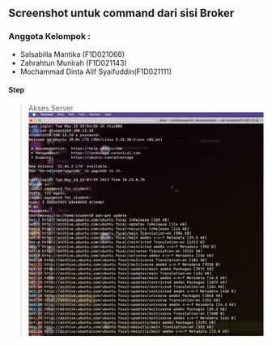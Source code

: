 ## Screenshot untuk command dari sisi Broker

### Anggota Kelompok :

- Salsabilla Mantika (F1D021066)
- Zahrahtun Munirah (F1D021143)
- Mochammad Dinta Alif Syaifuddin(F1D021111)

#### Step

> Akses Server
> ![step-1](F1D021111.png?raw=true)
